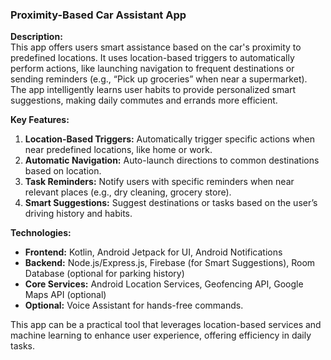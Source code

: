 ### Proximity-Based Car Assistant App

**Description:**  
This app offers users smart assistance based on the car's proximity to predefined locations. It uses location-based triggers to automatically perform actions, like launching navigation to frequent destinations or sending reminders (e.g., “Pick up groceries” when near a supermarket). The app intelligently learns user habits to provide personalized smart suggestions, making daily commutes and errands more efficient.

**Key Features:**
1. **Location-Based Triggers:** Automatically trigger specific actions when near predefined locations, like home or work.
2. **Automatic Navigation:** Auto-launch directions to common destinations based on location.
3. **Task Reminders:** Notify users with specific reminders when near relevant places (e.g., dry cleaning, grocery store).
4. **Smart Suggestions:** Suggest destinations or tasks based on the user’s driving history and habits.

**Technologies:**
- **Frontend:** Kotlin, Android Jetpack for UI, Android Notifications
- **Backend:** Node.js/Express.js, Firebase (for Smart Suggestions), Room Database (optional for parking history)
- **Core Services:** Android Location Services, Geofencing API, Google Maps API (optional)
- **Optional:** Voice Assistant for hands-free commands.

This app can be a practical tool that leverages location-based services and machine learning to enhance user experience, offering efficiency in daily tasks.